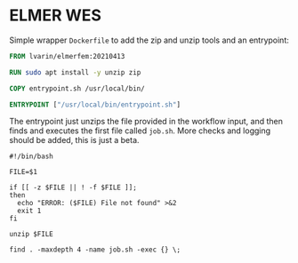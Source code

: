 # ELMER WES

Simple wrapper `Dockerfile` to add the zip and unzip tools and an entrypoint:

```Dockerfile
FROM lvarin/elmerfem:20210413

RUN sudo apt install -y unzip zip

COPY entrypoint.sh /usr/local/bin/

ENTRYPOINT ["/usr/local/bin/entrypoint.sh"]
```

The entrypoint just unzips the file provided in the workflow input, and then finds and executes the first file called `job.sh`. More checks and logging should be added, this is just a beta.

```
#!/bin/bash

FILE=$1

if [[ -z $FILE || ! -f $FILE ]];
then
  echo "ERROR: ($FILE) File not found" >&2
  exit 1
fi

unzip $FILE

find . -maxdepth 4 -name job.sh -exec {} \;
```



